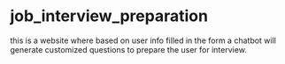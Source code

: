 # job_interview_preparation
this is a website where based on user info filled in the form  a chatbot will generate customized questions to prepare the user for interview.
